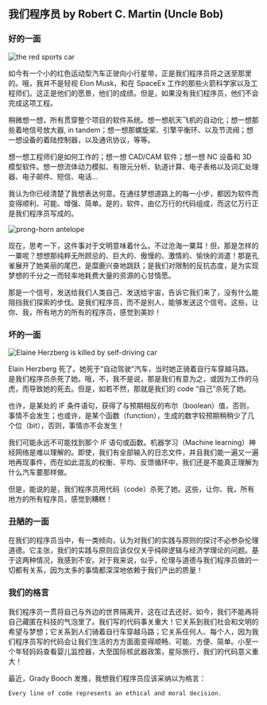 ## 我们程序员 by Robert C. Martin (Uncle Bob)

### 好的一面

![the red sports car](https://blog.cleancoder.com/assets/starman.jpeg "the red sports car")

如今有一个小的红色运动型汽车正驶向小行星带，正是我们程序员将之送至那里的。哦，我并不是轻视 Elon Musk，和在 SpaceEx 工作的那些火箭科学家以及工程师们。这正是他们的愿景，他们的成绩。但是，如果没有我们程序员，他们不会完成这项工程。

稍微想一想，所有贯穿整个项目的软件系统。想一想航天飞机的自动化；想一想那些着地信号放大器, in tandem；想一想那螺旋桨、引擎平衡环、以及节流阀；想一想设备的着陆控制器，以及通讯协议，等等。

想一想工程师们是如何工作的；想一想 CAD/CAM 软件；想一想 NC 设备和 3D 模型软件。想一想流体动力模拟、有限元分析、轨道计算、电子表格以及词汇处理器、电子邮件、短信、电话...

我认为你已经清楚了我想表达何意。在通往梦想道路上的每一小步，都因为软件而变得顺利、可能、增强、简单。是的，软件，由亿万行的代码组成，而这亿万行正是我们程序员写成的。

![prong-horn antelope](https://johnrakestraw.files.wordpress.com/2009/08/pronghorn.jpg "prong-horn antelope")

现在，思考一下，这件事对于文明意味着什么。不过沧海一粟耳！但，那是怎样的一粟呢？想想那纯粹无所顾忌的、巨大的、傲慢的、激情的、愉快的消遣！那是孔雀展开了她美丽的尾巴，是糜鹿兴奋地跳跃；是我们对限制的反抗态度，是为实现梦想的千分之一而轻率地耗费大量的资源的心甘情愿。

那是一个信号，发送给我们人类自己、发送给宇宙，告诉它我们来了，没有什么能阻挡我们探索的步伐。是我们程序员，而不是别人，能够发送这个信号。这些，让你、我，所有地方的所有的程序员，感觉到美妙！

### 坏的一面

![Elaine Herzberg is killed by self-driving car](https://blog.cleancoder.com/assets/dashcamuber.jpg "Elaine Herzberg is killed by self-driving car")

Elain Herzberg 死了。她死于“自动驾驶”汽车，当时她正骑着自行车穿越马路。是我们程序员杀死了她。哦，不，我不是说，那是我们有意为之，或因为工作的马虎，而导致她的死去。但是，如若不然，那就是我们的 code “自己”杀死了她。

也许，是某处的 IF 条件语句，获得了与预期相反的布尔（boolean）值，否则，事情不会发生；也或许，是某个函数（function），生成的数字较预期稍稍少了几个位（bit），否则，事情亦不会发生！

我们可能永远不可能找到那个 IF 语句或函数。机器学习（Machine learning）神经网络是难以理解的。即使，我们有全部输入的日志文件，并且我们能一遍又一遍地再现事件，而在如此混乱的权衡、平均、反馈循环中，我们还是不能真正理解为什么汽车要那样做。

但是，能说的是，我们程序员用代码（code）杀死了她。这些，让你、我，所有地方的所有程序员，感觉到糟糕！

### 丑陋的一面

在我们的程序员当中，有一类倾向，认为对我们的实践与原则的探讨不必参杂伦理道德。它主张，我们的实践与原则应该仅仅关乎纯碎逻辑与经济学理论的问题。基于这两种情况，我感到不安。对于我来说，似乎，伦理与道德与我们程序员做的一切都有关系，因为太多的事情都深深地依赖于我们产出的质量！

### 我们的格言

我们程序员一贯将自己与外边的世界隔离开，这在过去还好。如今，我们不能再将自己藏匿在科技的气泡里了。我们写的代码事关重大！它关系到我们社会和文明的希望与梦想；它关系到人们骑着自行车穿越马路；它关系任何人、每个人，因为我们程序员写的代码会让我们生活的方方面面变得顺畅、可能、方便、简单。小至一个年轻妈妈查看婴儿监控器，大至国际核武器政策，星际旅行，我们的代码意义重大！

最近，Grady Booch 发推，我想我们程序员应该采纳以为格言：

```
Every line of code represents an ethical and moral decision.
```
